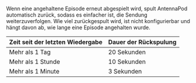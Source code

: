 Wenn eine angehaltene Episode erneut abgespielt wird, spult AntennaPod automatisch zurück, sodass es einfacher ist, die Sendung weiterzuverfolgen. Wie viel zurückgespult wird, ist nicht konfigurierbar und hängt davon ab, wie lange eine Episode angehalten wurde.

| Zeit seit der letzten Wiedergabe | Dauer der Rückspulung |
| --- | --- |
| Mehr als 1 Tag | 20 Sekunden |
| Mehr als 1 Stunde | 10 Sekunden |
| Mehr als 1 Minute | 3 Sekunden |

